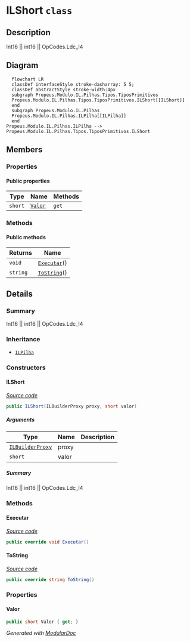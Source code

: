 # ILShort `class`

## Description
Int16 || int16 || OpCodes.Ldc_I4

## Diagram
```mermaid
  flowchart LR
  classDef interfaceStyle stroke-dasharray: 5 5;
  classDef abstractStyle stroke-width:4px
  subgraph Propeus.Modulo.IL.Pilhas.Tipos.TiposPrimitivos
  Propeus.Modulo.IL.Pilhas.Tipos.TiposPrimitivos.ILShort[[ILShort]]
  end
  subgraph Propeus.Modulo.IL.Pilhas
  Propeus.Modulo.IL.Pilhas.ILPilha[[ILPilha]]
  end
Propeus.Modulo.IL.Pilhas.ILPilha --> Propeus.Modulo.IL.Pilhas.Tipos.TiposPrimitivos.ILShort
```

## Members
### Properties
#### Public  properties
| Type | Name | Methods |
| --- | --- | --- |
| `short` | [`Valor`](#valor) | `get` |

### Methods
#### Public  methods
| Returns | Name |
| --- | --- |
| `void` | [`Executar`](#executar)() |
| `string` | [`ToString`](#tostring)() |

## Details
### Summary
Int16 || int16 || OpCodes.Ldc_I4

### Inheritance
 - [
`ILPilha`
](../../ILPilha.md)

### Constructors
#### ILShort
[*Source code*](https://github.com///blob//src/Propeus.Modulo.Abstrato/Util/Thread/TaskJob.cs#L22)
```csharp
public ILShort(ILBuilderProxy proxy, short valor)
```
##### Arguments
| Type | Name | Description |
| --- | --- | --- |
| [`ILBuilderProxy`](../../../proxy/ILBuilderProxy.md) | proxy |   |
| `short` | valor |   |

##### Summary
Int16 || int16 || OpCodes.Ldc_I4

### Methods
#### Executar
[*Source code*](https://github.com///blob//src/Propeus.Modulo.Abstrato/Util/Thread/TaskJob.cs#L25)
```csharp
public override void Executar()
```

#### ToString
[*Source code*](https://github.com///blob//src/Propeus.Modulo.Abstrato/Util/Thread/TaskJob.cs#L49)
```csharp
public override string ToString()
```

### Properties
#### Valor
```csharp
public short Valor { get; }
```

*Generated with* [*ModularDoc*](https://github.com/hailstorm75/ModularDoc)
